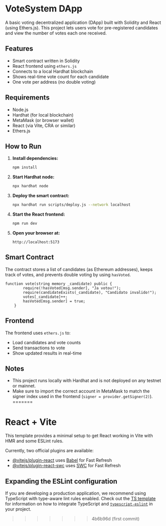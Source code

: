 # VoteSystem DApp

A basic voting decentralized application (DApp) built with Solidity and React (using Ethers.js). This project lets users vote for pre-registered candidates and view the number of votes each one received.

## Features

* Smart contract written in Solidity
* React frontend using `ethers.js`
* Connects to a local Hardhat blockchain
* Shows real-time vote count for each candidate
* One vote per address (no double voting)

## Requirements

* Node.js
* Hardhat (for local blockchain)
* MetaMask (or browser wallet)
* React (via Vite, CRA or similar)
* Ethers.js

## How to Run

1. **Install dependencies:**

   ```bash
   npm install
   ```

2. **Start Hardhat node:**

   ```bash
   npx hardhat node
   ```

3. **Deploy the smart contract:**

   ```bash
   npx hardhat run scripts/deploy.js --network localhost
   ```

4. **Start the React frontend:**

   ```bash
   npm run dev
   ```

5. **Open your browser at:**

   ```
   http://localhost:5173
   ```

## Smart Contract

The contract stores a list of candidates (as Ethereum addresses), keeps track of votes, and prevents double voting by using `hasVoted`.

```solidity
function vote(string memory _candidate) public {
        require(!hasVoted[msg.sender], "Ja votou!");
        require(candidateExists(_candidate), "Candidato invalido!");
        votes[_candidate]++;
        hasVoted[msg.sender] = true;
    }
```

## Frontend

The frontend uses `ethers.js` to:

* Load candidates and vote counts
* Send transactions to vote
* Show updated results in real-time

## Notes

* This project runs locally with Hardhat and is not deployed on any testnet or mainnet.
* Make sure to import the correct account in MetaMask to match the signer index used in the frontend (`signer = provider.getSigner(2)`).
=======
# React + Vite

This template provides a minimal setup to get React working in Vite with HMR and some ESLint rules.

Currently, two official plugins are available:

- [@vitejs/plugin-react](https://github.com/vitejs/vite-plugin-react/blob/main/packages/plugin-react) uses [Babel](https://babeljs.io/) for Fast Refresh
- [@vitejs/plugin-react-swc](https://github.com/vitejs/vite-plugin-react/blob/main/packages/plugin-react-swc) uses [SWC](https://swc.rs/) for Fast Refresh

## Expanding the ESLint configuration

If you are developing a production application, we recommend using TypeScript with type-aware lint rules enabled. Check out the [TS template](https://github.com/vitejs/vite/tree/main/packages/create-vite/template-react-ts) for information on how to integrate TypeScript and [`typescript-eslint`](https://typescript-eslint.io) in your project.
>>>>>>> 4b6b96d (first commit)

